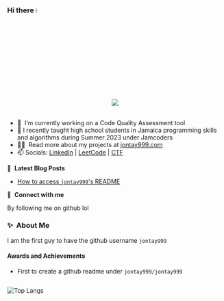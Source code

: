 

### Hi there <a href="https://jontay999.com/"><img src="https://media.giphy.com/media/hvRJCLFzcasrR4ia7z/giphy.gif" width="5%"></a>

<div align="center">
<img src="https://profile-counter.glitch.me/jontay999/count.svg">
</div>
</br>

- 🔭 &nbsp;I’m currently working on a Code Quality Assessment tool
- 💼 I recently taught high school students in Jamaica programming skills and algorithms during Summer 2023 under Jamcoders
- 👨‍💻 &nbsp;Read more about my projects at [jontay999.com](https://www.jontay999.com/#portfolio)
- 📫 Socials: [LinkedIn](https://www.linkedin.com/in/jontay999/) | [LeetCode](https://leetcode.com/jontay999/) | [CTF](https://ctftime.org/team/151372)


📕 &nbsp;**Latest Blog Posts**
<!-- BLOG-POST-LIST:START -->
- [How to access `jontay999`'s README](https://github.com/jontay999/jontay999)
<!-- BLOG-POST-LIST:END -->

🔗 &nbsp;**Connect with me**
<p align="left">
By following me on github lol
</p>

  
### ✨&nbsp; About Me

I am the first guy to have the github username `jontay999`

#### Awards and Achievements
- First to create a github readme under `jontay999/jontay999`

<img alt='analytics' src='https://profile-counter.glitch.me/jontay999/count.svg' width='0px'>


<!-- ![Jon's GitHub stats](https://github-readme-stats.vercel.app/api?username=jontay999&show_icons=true&theme=radical) -->
![Top Langs](https://github-readme-stats.vercel.app/api/top-langs/?theme=transparent&username=jontay999&size_weight=0.5&count_weight=0.5&hide=jupyter%20notebook,batchfile&layout=compact&langs_count=6&card_width=400)



